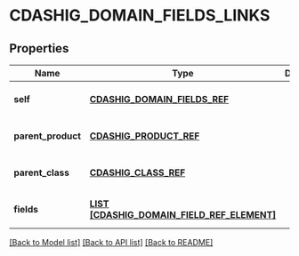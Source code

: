 # CDASHIG_DOMAIN_FIELDS_LINKS

## Properties
Name | Type | Description | Notes
------------ | ------------- | ------------- | -------------
**self** | [**CDASHIG_DOMAIN_FIELDS_REF**](CdashigDomainFieldsRef.md) |  | [optional] [default to null]
**parent_product** | [**CDASHIG_PRODUCT_REF**](CdashigProductRef.md) |  | [optional] [default to null]
**parent_class** | [**CDASHIG_CLASS_REF**](CdashigClassRef.md) |  | [optional] [default to null]
**fields** | [**LIST [CDASHIG_DOMAIN_FIELD_REF_ELEMENT]**](CdashigDomainFieldRefElement.md) |  | [optional] [default to null]

[[Back to Model list]](../README.md#documentation-for-models) [[Back to API list]](../README.md#documentation-for-api-endpoints) [[Back to README]](../README.md)


